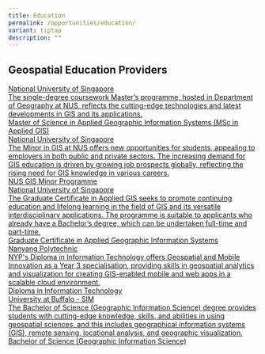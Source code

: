 ```yaml
---
title: Education
permalink: /opportunities/education/
variant: tiptap
description: ""
---
```

<h2>Geospatial Education Providers</h2>
<div class="isomer-card-grid"><a rel="noopener noreferrer nofollow" href="https://fass.nus.edu.sg/geog/msc-in-applied-gis/" class="isomer-card"><div class="isomer-card-body"><div class="isomer-card-title">National University of Singapore</div><div class="isomer-card-description">The single-degree coursework Master’s programme, hosted in Department of Geography at NUS, reflects the cutting-edge technologies and latest developments in GIS and its applications.</div><div class="isomer-card-link">Master of Science in Applied Geographic Information Systems (MSc in Applied GIS)</div></div></a>
<a rel="noopener noreferrer nofollow" href="https://fass.nus.edu.sg/geog/minor-programmes/" class="isomer-card">
<div class="isomer-card-body">
<div class="isomer-card-title">National University of Singapore</div>
<div class="isomer-card-description">The Minor in GIS at NUS offers new opportunities for students, appealing
to employers in both public and private sectors. The increasing demand
for GIS education is driven by growing job prospects globally, reflecting
the rising need for GIS knowledge in various careers.</div>
<div class="isomer-card-link">NUS GIS Minor Programme</div>
</div>
</a><a rel="noopener noreferrer nofollow" href="https://fass.nus.edu.sg/geog/graduate-certificate-in-applied-geographic-information-systems/" class="isomer-card"><div class="isomer-card-body"><div class="isomer-card-title">National University of Singapore</div><div class="isomer-card-description">The Graduate Certificate in Applied GIS seeks to promote continuing education and lifelong learning in the field of GIS and its versatile interdisciplinary applications. The programme is suitable to applicants who already have a Bachelor’s degree, which can be undertaken full-time and part-time.</div><div class="isomer-card-link">Graduate Certificate in Applied Geographic Information Systems</div></div></a>
<a rel="noopener noreferrer nofollow" href="https://www.nyp.edu.sg/schools/sit/full-time-courses/information-technology.html" class="isomer-card">
<div class="isomer-card-body">
<div class="isomer-card-title">Nanyang Polytechnic</div>
<div class="isomer-card-description">NYP's Diploma in Information Technology offers Geospatial and Mobile Innovation
as a Year 3 specialisation, providing skills in geospatial analytics and
visualization for creating GIS-enabled mobile and web apps in a scalable
cloud environment.</div>
<div class="isomer-card-link">Diploma in Information Technology</div>
</div>
</a><a rel="noopener noreferrer nofollow" href="https://www.sim.edu.sg/degrees-diplomas/programmes/programme-listing/bachelor-of-science-geographic-information-science" class="isomer-card"><div class="isomer-card-body"><div class="isomer-card-title">University at Buffalo - SIM</div><div class="isomer-card-description">The Bachelor of Science (Geographic Information Science) degree provides students with cutting-edge knowledge, skills, and abilities in using geospatial sciences, and this includes geographical information systems (GIS), remote sensing, locational analysis, and geographic visualization.</div><div class="isomer-card-link">Bachelor of Science (Geographic Information Science)</div></div></a>
</div>
<p></p>